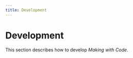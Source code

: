 ```yaml
---
title: Development
---
```


# Development

This section describes how to develop *Making with Code*.
